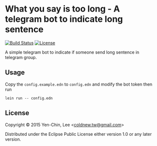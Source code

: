 # What you say is too long - A telegram bot to indicate long sentence
[![Build Status](https://travis-ci.org/clojure-tw/what-you-say-is-too-long.svg?branch=master)](https://travis-ci.org/clojure-tw/what-you-say-is-too-long)
[![License](http://img.shields.io/badge/license-Eclipse-blue.svg?style=flat)](https://www.eclipse.org/legal/epl-v10.html)

A simple telegram bot to indicate if someone send long sentence in telegram
group.


## Usage

Copy the `config.example.edn` to `config.edn` and modify the bot token then run

    lein run -- config.edn

## License

Copyright © 2015 Yen-Chin, Lee <<coldnew.tw@gmail.com>>

Distributed under the Eclipse Public License either version 1.0 or any later version.
